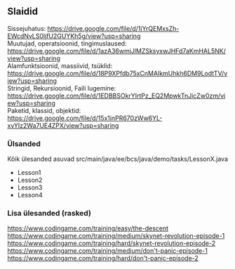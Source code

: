 ## Slaidid
Sissejuhatus: https://drive.google.com/file/d/1jYrQEMxsZh-EWcdNvLS0ljfU2GUYKh5g/view?usp=sharing  
Muutujad, operatsioonid, tingimuslaused: https://drive.google.com/file/d/1azA36wmjJlMZSksyxwJHFd7aKmHAL5NK/view?usp=sharing  
Alamfunktsioonid, massiivid, tsüklid: https://drive.google.com/file/d/18P9XPfdb75xCnMAIkmUhkh6DM9LodtTV/view?usp=sharing  
Stringid, Rekursioonid, Faili lugemine: https://drive.google.com/file/d/1EDBBSOkrYIrtPz_EQ2MpwkTnJicZw0zm/view?usp=sharing  
Paketid, klassid, objektid: https://drive.google.com/file/d/15x1inPR670zWw6YL-xvYIz2Wa7UE4ZPX/view?usp=sharing  
### Ülsanded
Kõik ülesanded asuvad src/main/java/ee/bcs/java/demo/tasks/LessonX.java
* Lesson1
* Lesson2
* Lesson3
* Lesson4

### Lisa ülesanded (rasked)
https://www.codingame.com/training/easy/the-descent  
https://www.codingame.com/training/medium/skynet-revolution-episode-1  
https://www.codingame.com/training/hard/skynet-revolution-episode-2  
https://www.codingame.com/training/medium/don't-panic-episode-1  
https://www.codingame.com/training/hard/don't-panic-episode-2  
